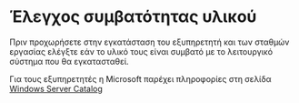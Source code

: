 # Έλεγχος συμβατότητας υλικού

Πριν προχωρήσετε στην εγκατάσταση του εξυπηρετητή και των σταθμών εργασίας ελέγξτε εάν το υλικό τους είναι συμβατό με το λειτουργικό σύστημα που θα εγκατασταθεί.

Για τους εξυπηρετητές η Microsoft παρέχει πληροφορίες στη σελίδα [Windows Server Catalog](https://www.windowsservercatalog.com/hardware)
